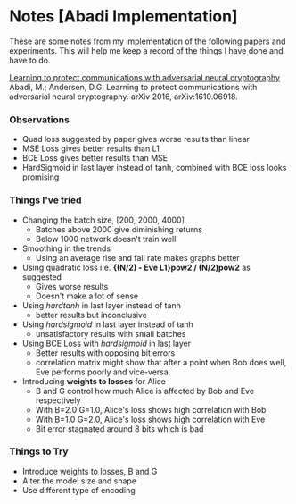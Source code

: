 # Notes [Abadi Implementation]

These are some notes from my implementation of the following papers and experiments.
This will help me keep a record of the things I have done and have to do.

[Learning to protect communications with adversarial neural cryptography](https://arxiv.org/pdf/1610.06918.pdf)<br>
Abadi, M.; Andersen, D.G. Learning to protect communications with adversarial neural cryptography. arXiv 2016, arXiv:1610.06918.

### Observations

- Quad loss suggested by paper gives worse results than linear
- MSE Loss gives better results than L1
- BCE Loss gives better results than MSE
- HardSigmoid in last layer instead of tanh, combined with
  BCE loss looks promising

### Things I've tried

- Changing the batch size, [200, 2000, 4000]
  - Batches above 2000 give diminishing returns
  - Below 1000 network doesn't train well
- Smoothing in the trends
  - Using an average rise and fall rate makes graphs better
- Using quadratic loss i.e. **{(N/2) - Eve L1}pow2 / (N/2)pow2** as suggested
  - Gives worse results
  - Doesn't make a lot of sense
- Using _hardtanh_ in last layer instead of tanh
  - better results but inconclusive
- Using _hardsigmoid_ in last layer instead of tanh
  - unsatisfactory results with small batches
- Using BCE Loss with _hardsigmoid_ in last layer
  - Better results with opposing bit errors
  - correlation matrix might show that after a point when Bob does well,
    Eve performs poorly and vice-versa.
- Introducing **weights to losses** for Alice
  - B and G control how much Alice is affected by Bob and Eve respectively
  - With B=2.0 G=1.0, Alice's loss shows high correlation with Bob
  - With B=1.0 G=2.0, Alice's loss shows high correlation with Eve
  - Bit error stagnated around 8 bits which is bad

### Things to Try

- Introduce weights to losses, B and G
- Alter the model size and shape
- Use different type of encoding
